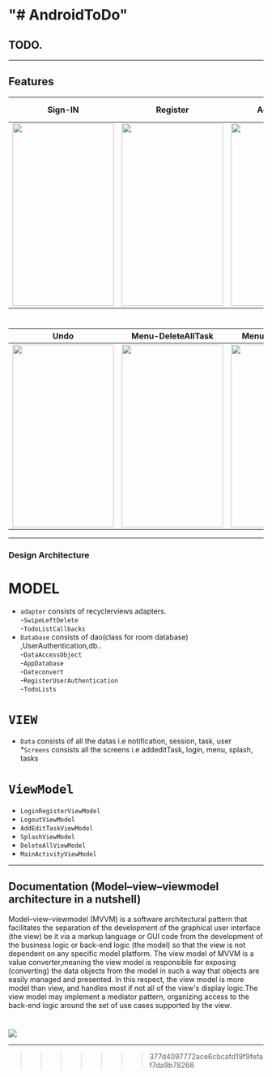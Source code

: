 "# AndroidToDo" 
=======
## TODO.



---

## Features
Sign-IN                   |  Register                    | Adding Task             |  Adding Task SpeechToText
:----------------------------:|:--------------------------------------:|:----------------------:|:-----------------
<img src = "https://i.imgur.com/BOhKlzZ.gif" width="200" height="360"> |<img src = "https://imgur.com/rdOwtfs.gif" width="200" height="360">|<img src = "https://imgur.com/30IPruO.gif" width="200" height="360">|<img src = "https://imgur.com/y02gh9g.gif" width="200" height="360">
 #
Undo         |  Menu-DeleteAllTask                  | Menu-ImplicitIntent|      Notificaton
:----------------------------:|:--------------------------------------:|:----------------------:|:-----------------
 <img src = "https://imgur.com/0gZC18P.gif" width="200" height="360"> |   <img src = "https://imgur.com/NrTgyDt.gif" width="200" height="360">        | <img src = "https://imgur.com/DxR9kMG.gif" width="200" height="360">   | <img src = "https://imgur.com/Ae44D3S.gif" width="200" height="360">
 ---

### Design Architecture 



# MODEL
* `adapter`  consists of recyclerviews adapters.<br>
-`SwipeLeftDelete`<br>
-`TodoListCallbacks`<br>
* `Database` consists of dao(class for room database) ,UserAuthentication,db..<br>
-`DataAccessObject`<br>
-`AppDatabase`<br>
-`Dateconvert`<br>
-`RegisterUserAuthentication`<br>
-`TodoLists`<br>


# `VIEW`

* `Data`  consists of all the datas i.e notification, session, task, user<br>
*`Screens` consists all the screens i.e addeditTask, login, menu, splash, tasks <br>



# `ViewModel`

* `LoginRegisterViewModel`  <br>
* `LogoutViewModel` <br>
* `AddEditTaskViewModel` <br>
* `SplashViewModel` <br>
* `DeleteAllViewModel` <br>
* `MainActivityViewModel` <br>

---

## Documentation (Model–view–viewmodel architecture in a nutshell) 
Model–view–viewmodel (MVVM) is a software architectural pattern that facilitates the separation of the development of the graphical user interface (the view) be it via a markup language or GUI code from the development of the business logic or back-end logic (the model) so that the view is not dependent on any specific model platform. The view model of MVVM is a value converter,meaning the view model is responsible for exposing (converting) the data objects from the model in such a way that objects are easily managed and presented. In this respect, the view model is more model than view, and handles most if not all of the view's display logic.The view model may implement a mediator pattern, organizing access to the back-end logic around the set of use cases supported by the view.
#
![](https://codelabs.developers.google.com/codelabs/android-room-with-a-view-kotlin/img/a7da8f5ea91bac52.png)

---
>>>>>>> 377d4097772ace6cbcafd19f9fefaf7da9b78266
